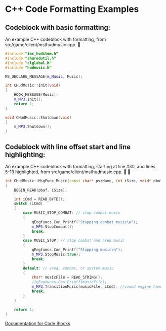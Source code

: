 # C++ Code Formatting Examples

## Codeblock with basic formatting:

An example C++ codeblock with formatting, from src/game/client/ms/hudmusic.cpp. :beer:

```cpp title="src/game/client/ms/hudmusic.cpp" linenums="1"
#include "inc_huditem.h"
#include "sharedutil.h"
#include "clglobal.h"
#include "hudmusic.h"

MS_DECLARE_MESSAGE(m_Music, Music);

int CHudMusic::Init(void)
{
	HOOK_MESSAGE(Music);
	m_MP3.Init();
	return 1;
}

void CHudMusic::Shutdown(void)
{
	m_MP3.Shutdown();
}
```

## Codeblock with line offset start and line highlighting:

An example C++ codeblock with formatting, starting at line #30, and lines 5-13 highlighted, from src/game/client/ms/hudmusic.cpp. :beer: :beer:

```cpp title="src/game/client/ms/hudmusic.cpp" linenums="30" hl_lines="5-13"
int CHudMusic::MsgFunc_Music(const char* pszName, int iSize, void* pbuf)
{
	BEGIN_READ(pbuf, iSize);

	int iCmd = READ_BYTE();
	switch (iCmd)
	{
		case MUSIC_STOP_COMBAT: // stop combat music
		{
			gEngfuncs.Con_Printf("Stopping combat music\n");
			m_MP3.StopCombat();
			break;
		}
		case MUSIC_STOP: // stop combat and area music
		{
			gEngfuncs.Con_Printf("Stopping music\n");
			m_MP3.StopMusic(true);
			break;
		}
		default: // area, combat, or system music
		{
			char* musicFile = READ_STRING();
			//gEngfuncs.Con_Printf(musicFile);
			m_MP3.TransitionMusic(musicFile, iCmd); //sound engine handles the including of dir now.
			break;
		}
	}

	return 1;
}
```

[Documentation for Code Blocks](https://squidfunk.github.io/mkdocs-material/reference/code-blocks/)